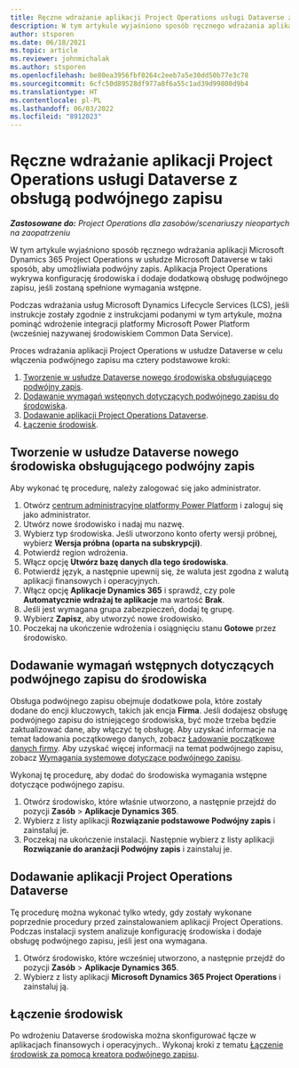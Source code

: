 ```yaml
---
title: Ręczne wdrażanie aplikacji Project Operations usługi Dataverse z obsługą podwójnego zapisu
description: W tym artykule wyjaśniono sposób ręcznego wdrażania aplikacji Project Operations Dataverse w taki sposób, aby umożliwiała podwójny zapis.
author: stsporen
ms.date: 06/18/2021
ms.topic: article
ms.reviewer: johnmichalak
ms.author: stsporen
ms.openlocfilehash: be80ea3956fbf0264c2eeb7a5e30dd50b77e3c78
ms.sourcegitcommit: 6cfc50d89528df977a8f6a55c1ad39d99800d9b4
ms.translationtype: HT
ms.contentlocale: pl-PL
ms.lasthandoff: 06/03/2022
ms.locfileid: "8912023"
---
```

# <a name="manually-deploy-the-project-operations-dataverse-app-with-dual-write-support"></a>Ręczne wdrażanie aplikacji Project Operations usługi Dataverse z obsługą podwójnego zapisu

_**Zastosowane do:** Project Operations dla zasobów/scenariuszy nieopartych na zaopatrzeniu_

W tym artykule wyjaśniono sposób ręcznego wdrażania aplikacji Microsoft Dynamics 365 Project Operations w usłudze Microsoft Dataverse w taki sposób, aby umożliwiała podwójny zapis. Aplikacja Project Operations wykrywa konfigurację środowiska i dodaje dodatkową obsługę podwójnego zapisu, jeśli zostaną spełnione wymagania wstępne.

Podczas wdrażania usług Microsoft Dynamics Lifecycle Services (LCS), jeśli instrukcje zostały zgodnie z instrukcjami podanymi w tym artykule, można pominąć wdrożenie integracji platformy Microsoft Power Platform (wcześniej nazywanej środowiskiem Common Data Service).

Proces wdrażania aplikacji Project Operations w usłudze Dataverse w celu włączenia podwójnego zapisu ma cztery podstawowe kroki:

1. [Tworzenie w usłudze Dataverse nowego środowiska obsługującego podwójny zapis](#create).
2. [Dodawanie wymagań wstępnych dotyczących podwójnego zapisu do środowiska](#prerequisites).
3. [Dodawanie aplikacji Project Operations Dataverse](#dataverse).
4. [Łączenie środowisk](#link).

## <a name="create-a-new-environment-in-dataverse-that-supports-dual-write"></a><a name="create"></a>Tworzenie w usłudze Dataverse nowego środowiska obsługującego podwójny zapis

Aby wykonać tę procedurę, należy zalogować się jako administrator.

1. Otwórz [centrum administracyjne platformy Power Platform](https://admin.powerplatform.com) i zaloguj się jako administrator.
2. Utwórz nowe środowisko i nadaj mu nazwę.
3. Wybierz typ środowiska. Jeśli utworzono konto oferty wersji próbnej, wybierz **Wersja próbna (oparta na subskrypcji)**.
4. Potwierdź region wdrożenia.
5. Włącz opcję **Utwórz bazę danych dla tego środowiska**. 
6. Potwierdź język, a następnie upewnij się, że waluta jest zgodna z walutą aplikacji finansowych i operacyjnych.
7. Włącz opcję **Aplikacje Dynamics 365** i sprawdź, czy pole **Automatycznie wdrażaj te aplikacje** ma wartość **Brak**.
8. Jeśli jest wymagana grupa zabezpieczeń, dodaj tę grupę.
9. Wybierz **Zapisz**, aby utworzyć nowe środowisko.
10. Poczekaj na ukończenie wdrożenia i osiągnięciu stanu **Gotowe** przez środowisko.

## <a name="add-dual-write-prerequisites-to-the-environment"></a><a name="prerequisites"></a>Dodawanie wymagań wstępnych dotyczących podwójnego zapisu do środowiska

Obsługa podwójnego zapisu obejmuje dodatkowe pola, które zostały dodane do encji kluczowych, takich jak encja **Firma**. Jeśli dodajesz obsługę podwójnego zapisu do istniejącego środowiska, być może trzeba będzie zaktualizować dane, aby włączyć tę obsługę. Aby uzyskać informacje na temat ładowania początkowego danych, zobacz [Ładowanie początkowe danych firmy](/dynamics365/fin-ops-core/dev-itpro/data-entities/dual-write/bootstrap-company-data). Aby uzyskać więcej informacji na temat podwójnego zapisu, zobacz [Wymagania systemowe dotyczące podwójnego zapisu](/dynamics365/fin-ops-core/dev-itpro/data-entities/dual-write/dual-write-system-req).

Wykonaj tę procedurę, aby dodać do środowiska wymagania wstępne dotyczące podwójnego zapisu.

1. Otwórz środowisko, które właśnie utworzono, a następnie przejdź do pozycji **Zasób** \> **Aplikacje Dynamics 365**.
2. Wybierz z listy aplikacji **Rozwiązanie podstawowe Podwójny zapis** i zainstaluj je.
3. Poczekaj na ukończenie instalacji. Następnie wybierz z listy aplikacji **Rozwiązanie do aranżacji Podwójny zapis** i zainstaluj je.

## <a name="add-the-project-operations-dataverse-app"></a><a name="dataverse"></a>Dodawanie aplikacji Project Operations Dataverse

Tę procedurę można wykonać tylko wtedy, gdy zostały wykonane poprzednie procedury przed zainstalowaniem aplikacji Project Operations. Podczas instalacji system analizuje konfigurację środowiska i dodaje obsługę podwójnego zapisu, jeśli jest ona wymagana.

1. Otwórz środowisko, które wcześniej utworzono, a następnie przejdź do pozycji **Zasób** \> **Aplikacje Dynamics 365**.
2. Wybierz z listy aplikacji **Microsoft Dynamics 365 Project Operations** i zainstaluj ją.

## <a name="link-your-environments"></a><a name="link"></a>Łączenie środowisk

Po wdrożeniu Dataverse środowiska można skonfigurować łącze w aplikacjach finansowych i operacyjnych.. Wykonaj kroki z tematu [Łączenie środowisk za pomocą kreatora podwójnego zapisu](/dynamics365/fin-ops-core/dev-itpro/data-entities/dual-write/link-your-environment).
